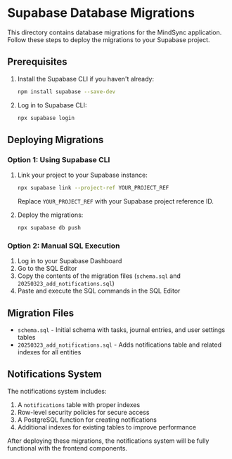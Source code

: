 # Supabase Database Migrations

This directory contains database migrations for the MindSync application. Follow these steps to deploy the migrations to your Supabase project.

## Prerequisites

1. Install the Supabase CLI if you haven't already:
   ```bash
   npm install supabase --save-dev
   ```

2. Log in to Supabase CLI:
   ```bash
   npx supabase login
   ```

## Deploying Migrations

### Option 1: Using Supabase CLI

1. Link your project to your Supabase instance:
   ```bash
   npx supabase link --project-ref YOUR_PROJECT_REF
   ```
   Replace `YOUR_PROJECT_REF` with your Supabase project reference ID.

2. Deploy the migrations:
   ```bash
   npx supabase db push
   ```

### Option 2: Manual SQL Execution

1. Log in to your Supabase Dashboard
2. Go to the SQL Editor
3. Copy the contents of the migration files (`schema.sql` and `20250323_add_notifications.sql`)
4. Paste and execute the SQL commands in the SQL Editor

## Migration Files

- `schema.sql` - Initial schema with tasks, journal entries, and user settings tables
- `20250323_add_notifications.sql` - Adds notifications table and related indexes for all entities

## Notifications System

The notifications system includes:

1. A `notifications` table with proper indexes
2. Row-level security policies for secure access
3. A PostgreSQL function for creating notifications
4. Additional indexes for existing tables to improve performance

After deploying these migrations, the notifications system will be fully functional with the frontend components. 